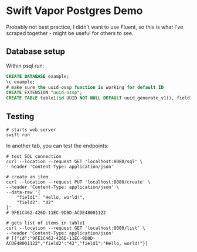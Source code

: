 # Swift Vapor Postgres Demo

Probably not best practice, I didn't want to use Fluent, so this is what I've scraped together - might be useful for others to see.


## Database setup

Within psql run:
    
```sql
CREATE DATABASE example;
\c example;
# make sure the uuid-ossp function is working for default ID
CREATE EXTENSION "uuid-ossp";
CREATE TABLE table1(id UUID NOT NULL DEFAULT uuid_generate_v1(), field1 VARCHAR, field2 VARCHAR, CONSTRAINT pkey_example PRIMARY KEY ( id ));
```



## Testing

```shell
# starts web server
swift run
```

In another tab, you can test the endpoints:

```shell
# test SQL connection
curl --location --request GET 'localhost:8080/sql' \
--header 'Content-Type: application/json'

# create an item
curl --location --request PUT 'localhost:8080/create' \
--header 'Content-Type: application/json' \
--data-raw '{
    "field1": "Hello, world!",
    "field2": "42"
}'
# 9FE1C462-426D-11EC-9D0D-ACDE48001122

# gets list of items in table1
curl --location --request GET 'localhost:8080/list' \
--header 'Content-Type: application/json'
# [{"id":"9FE1C462-426D-11EC-9D0D-ACDE48001122","field2":"42","field1":"Hello, world!"}]
```

